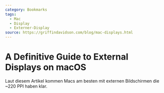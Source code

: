 ```yaml
---
category: Bookmarks
tags:
  - Mac
  - Display
  - Externer-Display
source: https://griffindavidson.com/blog/mac-displays.html
---
```


# A Definitive Guide to External Displays on macOS

Laut diesem Artikel kommen Macs am besten mit externen Bildschirmen die ~220 PPI haben klar.